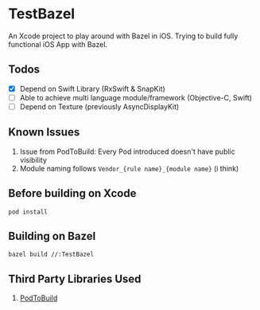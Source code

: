 # TestBazel
An Xcode project to play around with Bazel in iOS. Trying to build fully functional iOS App with Bazel.

## Todos
- [x] Depend on Swift Library (RxSwift & SnapKit)
- [ ] Able to achieve multi language module/framework (Objective-C, Swift)
- [ ] Depend on Texture (previously AsyncDisplayKit)

## Known Issues
1. Issue from PodToBuild: Every Pod introduced doesn't have public visibility
2. Module naming follows `Vendor_{rule name}_{module name}` (i think)

## Before building on Xcode
```sh-session
pod install
```

## Building on Bazel
```sh-session
bazel build //:TestBazel
```

## Third Party Libraries Used
1. [PodToBuild](https://github.com/pinterest/PodToBUILD)